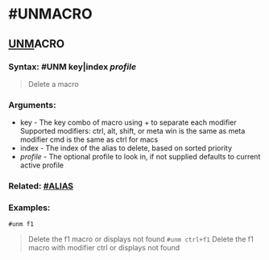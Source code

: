 # #UNMACRO

## <u>UNM</u>ACRO

### **Syntax:** #UNM key|index *profile*
> Delete a macro

### **Arguments:**
- key - The key combo of macro using + to separate each modifier
    Supported modifiers: ctrl, alt, shift, or meta
    win is the same as meta modifier
    cmd is the same as ctrl for macs
- index - The index of the alias to delete, based on sorted priority
- *profile* - The optional profile to look in, if not supplied defaults to current active profile

### **Related:** [#ALIAS](ALIAS.md)

### **Examples:**
`#unm f1`
> Delete the f1 macro or displays not found
`#unm ctrl+f1`
> Delete the f1 macro with modifier ctrl or displays not found